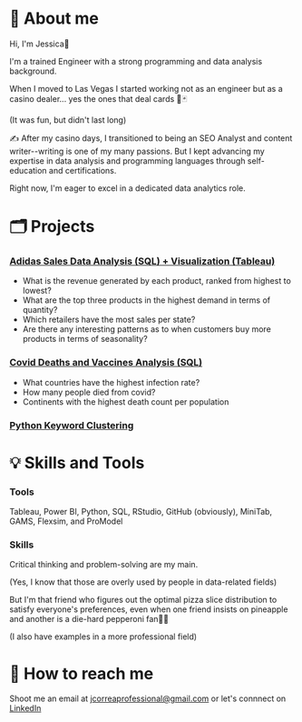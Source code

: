 # 📌 About me
Hi, I'm Jessica👋

I'm a trained Engineer with a strong programming and data analysis background.

When I moved to Las Vegas I started working not as an engineer but as a casino dealer... yes the ones that deal cards 🎲🃏

(It was fun, but didn't last long)

✍️ After my casino days, I transitioned to being an SEO Analyst and content writer--writing is one of my many passions. But I kept advancing my expertise in data analysis and programming languages through self-education and certifications.

Right now, I'm eager to excel in a dedicated data analytics role.

# 🗂️ Projects

### [Adidas Sales Data Analysis (SQL) + Visualization (Tableau)](https://github.com/jjansasoy/adidas_sales)

- What is the revenue generated by each product, ranked from highest to lowest?
- What are the top three products in the highest demand in terms of quantity?
- Which retailers have the most sales per state?
- Are there any interesting patterns as to when customers buy more products in terms of seasonality?

### [Covid Deaths and Vaccines Analysis (SQL)](https://github.com/jjansasoy/covid-vaccines)

- What countries have the highest infection rate?
- How many people died from covid?
- Continents with the highest death count per population

### [Python Keyword Clustering](https://github.com/jjansasoy/python-keyword-clustering)

# 💡 Skills and Tools

### Tools
Tableau, Power BI, Python, SQL, RStudio, GitHub (obviously), MiniTab, GAMS, Flexsim, and ProModel

### Skills

Critical thinking and problem-solving are my main.

(Yes, I know that those are overly used by people in data-related fields)

But I'm that friend who figures out the optimal pizza slice distribution to satisfy everyone's preferences, even when one friend insists on pineapple and another is a die-hard pepperoni fan🍕🧠

(I also have examples in a more professional field)

# 🤝 How to reach me

Shoot me an email at jcorreaprofessional@gmail.com or let's connnect on [LinkedIn](https://www.linkedin.com/in/jessica-jansasoy-data-analyst/) 



